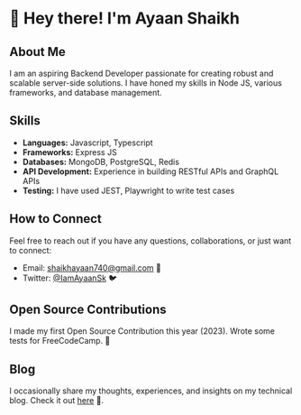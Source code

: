 # 👋 Hey there! I'm Ayaan Shaikh

## About Me

I am an aspiring Backend Developer passionate for creating robust and scalable server-side solutions. I have honed my skills in Node JS, various frameworks, and database management.

## Skills

- **Languages:** Javascript, Typescript
- **Frameworks:** Express JS
- **Databases:** MongoDB, PostgreSQL, Redis
- **API Development:** Experience in building RESTful APIs and GraphQL APIs
- **Testing:** I have used JEST, Playwright to write test cases

## How to Connect

Feel free to reach out if you have any questions, collaborations, or just want to connect:

- Email: shaikhayaan740@gmail.com 📧
- Twitter: [@IamAyaanSk](https://twitter.com/IamAyaanSk) 🐦

## Open Source Contributions

I made my first Open Source Contribution this year (2023). Wrote some tests for FreeCodeCamp. 🚀

## Blog

I occasionally share my thoughts, experiences, and insights on my technical blog. Check it out [here](https://iamayaansk.hashnode.dev/) 📝.
